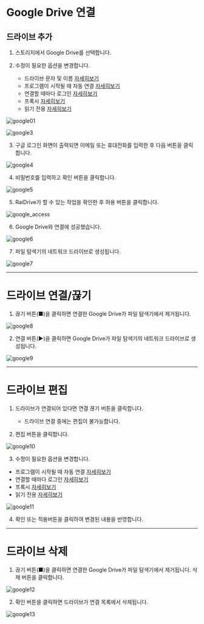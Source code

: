 # Google Drive 연결

## 드라이브 추가

1. 스토리지에서 Google Drive를 선택합니다.

2. 수정이 필요한 옵션을 변경합니다.

   - 드라이브 문자 및 이름 [자세히보기]()
   - 프로그램이 시작될 때 자동 연결 [자세히보기](https://github.com/bin1006/test/blob/master/automatic.md)
   - 연결할 때마다 로그인 [자세히보기](https://github.com/bin1006/test/blob/master/connection_login.md)
   - 프록시 [자세히보기](https://github.com/bin1006/test/blob/master/proxy.md#%ED%94%84%EB%A1%9D%EC%8B%9C-%EC%82%AC%EC%9A%A9)
   - 읽기 전용 [자세히보기](https://github.com/bin1006/test/blob/master/read.md)

![google01](/google01.PNG?raw=true)



![google3](/google3.png?raw=true)


3. 구글 로그인 화면이 출력되면 이메일 또는 휴대전화를 입력한 후 다음 버튼을 클릭합니다.

![google4](/google4.PNG?raw=true)

4. 비밀번호를 입력하고 확인 버튼을 클릭합니다.

![google5](/google5.PNG?raw=true)


5. RaiDrive가 할 수 있는 작업을 확인한 후 허용 버튼을 클릭합니다.

![google_access](/google_access.PNG?raw=true)

6. Google Drive와 연결에 성공했습니다.

![google6](/google6.PNG?raw=true)

7. 파일 탐색기의 네트워크 드라이브로 생성됩니다.

![google7](/google7.PNG?raw=true)


---


# 드라이브 연결/끊기

1. 끊기 버튼(■)을 클릭하면 연결한 Google Drive가 파일 탐색기에서 제거됩니다.

![google8](/google8.png?raw=true)

2. 연결 버튼(▶)을 클릭하면 Google Drive가 파일 탐색기의 네트워크 드라이브로 생성됩니다.

![google9](/google9.PNG?raw=true)

---

# 드라이브 편집

1. 드라이브가 연결되어 있다면 연결 끊기 버튼을 클릭합니다.
    - 드라이브 연결 중에는 편집이 불가능합니다.
   
2. 편집 버튼을 클릭합니다.

![google10](/google10.png?raw=true)

3. 수정이 필요한 옵션을 변경합니다.

  - 프로그램이 시작될 때 자동 연결 [자세히보기](https://github.com/bin1006/test/blob/master/automatic.md)
  - 연결할 때마다 로그인 [자세히보기](https://github.com/bin1006/test/blob/master/connection_login.md)
  - 프록시 [자세히보기](https://github.com/bin1006/test/blob/master/proxy.md#%ED%94%84%EB%A1%9D%EC%8B%9C-%EC%82%AC%EC%9A%A9)
  - 읽기 전용 [자세히보기](https://github.com/bin1006/test/blob/master/read.md)

![google11](/google11.PNG?raw=true)


4. 확인 또는 적용버튼을 클릭하여 변경된 내용을 반영합니다.


---  



# 드라이브 삭제

1. 끊기 버튼(■)을 클릭하면 연결한 Google Drive가 파일 탐색기에서 제거됩니다.
   삭제 버튼을 클릭합니다.

![google12](/google12.png?raw=true)

2. 확인 버튼을 클릭하면 드라이브가 연결 목록에서 삭제됩니다.

![google13](/google13.PNG?raw=true)
